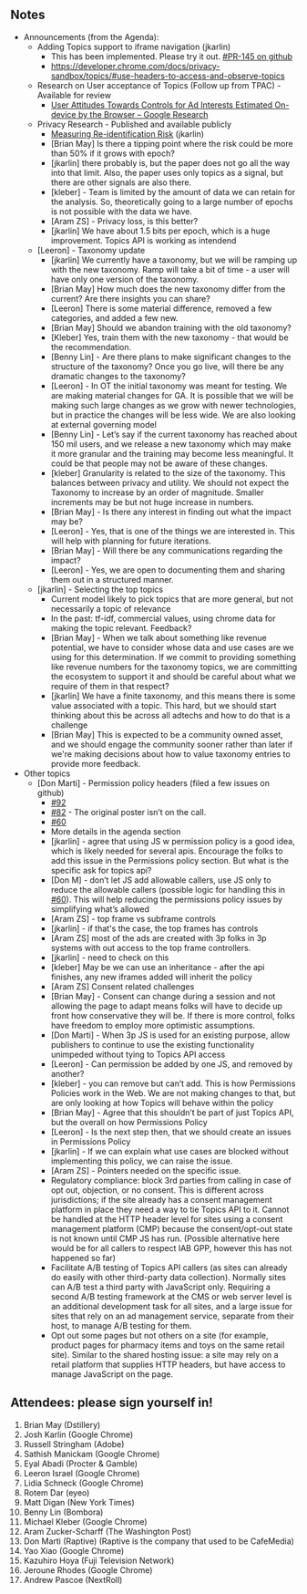 ## Notes



*   Announcements (from the Agenda): 
    *   Adding Topics support to iframe navigation (jkarlin)
        *   This has been implemented. Please try it out. [#PR-145 on github](https://github.com/patcg-individual-drafts/topics/pull/145)
        *   https://developer.chrome.com/docs/privacy-sandbox/topics/#use-headers-to-access-and-observe-topics
    *   Research on User acceptance of Topics (Follow up from TPAC) - Available for review
        *   [User Attitudes Towards Controls for Ad Interests Estimated On-device by the Browser – Google Research](https://research.google/pubs/pub52194/)
    *   Privacy Research - Published and available publicly
        *   [Measuring Re-identification Risk](https://arxiv.org/abs/2304.07210) (jkarlin)
        *   [Brian May] Is there a tipping point where the risk could be more than 50% if it grows with epoch?
        *   [jkarlin] there probably is, but the paper does not go all the way into that limit. Also, the paper uses only topics as a signal, but there are other signals are also there. 
        *   [kleber] - Team is limited by the amount of data we can retain for the analysis. So, theoretically going to a large number of epochs is not possible with the data we have.
        *   [Aram ZS] - Privacy loss, is this better?
        *   [jkarlin] We have about 1.5 bits per epoch, which is a huge improvement. Topics API is working as intendend
    *   [Leeron] - Taxonomy update
        *   [jkarlin] We currently have a taxonomy, but we will be ramping up with the new taxonomy. Ramp will take a bit of time - a user will have only one version of the taxonomy. 
        *   [Brian May] How much does the new taxonomy differ from the current? Are there insights you can share? 
        *   [Leeron] There is some material difference, removed a few categories, and added a few new. 
        *   [Brian May] Should we abandon training with the old taxonomy? 
        *   [Kleber] Yes, train them with the new taxonomy - that would be the recommendation. 
        *   [Benny Lin] - Are there plans to make significant changes to the structure of the taxonomy? Once you go live, will there be any dramatic changes to the taxonomy?
        *   [Leeron] - In OT the initial taxonomy was meant for testing. We are making material changes for GA. It is possible that we will be making such large changes as we grow with newer technologies, but in practice the changes will be less wide. We are also looking at external governing model 
        *   [Benny Lin] - Let’s say if the current taxonomy has reached about 150 mil users, and we release a new taxonomy which may make it more granular and the training may become less meaningful. It could be that people may not be aware of these changes. 
        *   [kleber] Granularity is related to the size of the taxonomy. This balances between privacy and utility. We should not expect the Taxonomy to increase by an order of magnitude. Smaller increments may be but not huge increase in numbers. 
        *   [Brian May] - Is there any interest in finding out what the impact may be? 
        *   [Leeron] - Yes, that is one of the things we are interested in. This will help with planning for future iterations. 
        *   [Brian May] - Will there be any communications regarding the impact? 
        *   [Leeron] - Yes, we are open to documenting them and sharing them out in a structured manner. 
    *   [jkarlin] - Selecting the top topics
        *   Current model likely to pick topics that are more general, but not necessarily a topic of relevance
        *   In the past: tf-idf, commercial values, using chrome data for making the topic relevant. Feedback? 
        *   [Brian May] - When we talk about something like revenue potential, we have to consider whose data and use cases are we using for this determination. If we commit to providing something like revenue numbers for the taxonomy topics, we are committing the ecosystem to support it and should be careful about what we require of them in that respect? 
        *   [jkarlin] We have a finite taxonomy, and this means there is some value associated with a topic. This hard, but we should start thinking about this be across all adtechs and how to do that is a challenge
        *   [Brian May] This is expected to be a community owned asset, and we should engage the community sooner rather than later if we're making decisions about how to value taxonomy entries to provide more feedback. 
*   Other topics
    *   [Don Marti] - Permission policy headers (filed a few issues on github)
        *   [#92](https://github.com/patcg-individual-drafts/topics/issues/92) 
        *   [#82](https://github.com/patcg-individual-drafts/topics/issues/82) - The original poster isn’t on the call. 
        *   [#60](https://github.com/patcg-individual-drafts/topics/issues/60)
        *   More details in the agenda section
        *   [jkarlin] - agree that using JS w  permission policy is a good idea, which is likely needed for several apis. Encourage the folks to add this issue in the Permissions policy section. But what is the specific ask for topics api? 
        *   [Don M] - don’t let JS add allowable callers, use JS only to reduce the allowable callers (possible logic for handling this in [#60](https://github.com/patcg-individual-drafts/topics/issues/60)). This will help reducing the permissions policy issues by simplifying what’s allowed
        *   [Aram ZS] - top frame vs subframe controls
        *   [jkarlin] - if that's the case, the top frames has controls
        *   [Aram ZS] most of the ads are created with 3p folks in 3p systems with out access to the top frame controllers. 
        *   [jkarlin] - need to check on this
        *   [kleber] May be we can use an inheritance - after the api finishes, any new iframes added will inherit the policy
        *   [Aram ZS] Consent related challenges
        *   [Brian May] - Consent can change during a session and not allowing the page to adapt means folks will have to decide up front how conservative they will be. If there is more control, folks have freedom to employ more optimistic assumptions.
        *   [Don Marti] - When 3p JS is used for an existing purpose, allow publishers to continue to use the existing functionality unimpeded without tying to Topics API access
        *   [Leeron] - Can permission be added by one JS, and removed by another? 
        *   [kleber] - you can remove but can’t add. This is how Permissions Policies work in the Web. We are not making changes to that, but are only looking at how Topics will behave within the policy
        *   [Brian May] - Agree that this shouldn’t be part of just Topics API, but the overall on how Permissions Policy
        *   [Leeron] - Is the next step then, that we should create an issues in Permissions Policy
        *   [jkarlin] - If we can explain what use cases are blocked without implementing this policy, we can raise the issue. 
        *   [Aram ZS] - Pointers needed on the specific issue. 
        *   Regulatory compliance: block 3rd parties from calling in case of opt out, objection, or no consent. This is different across jurisdictions; if the site already has a consent management platform in place they need a way to tie Topics API to it. Cannot be handled at the HTTP header level for sites using a consent management platform (CMP) because the consent/opt-out state is not known until CMP JS has run. (Possible alternative here would be for all callers to respect IAB GPP, however this has not happened so far)
        *   Facilitate A/B testing of Topics API callers (as sites can already do easily with other third-party data collection). Normally sites can A/B test a third party with JavaScript only. Requiring a second A/B testing framework at the CMS or web server level is an additional development task for all sites, and a large issue for sites that rely on an ad management service, separate from their host, to manage A/B testing for them.
        *   Opt out some pages but not others on a site (for example, product pages for pharmacy items and toys on the same retail site). Similar to the shared hosting issue: a site may rely on a retail platform that supplies HTTP headers, but have access to manage JavaScript on the page.


## Attendees: please sign yourself in!	



1. Brian May (Dstillery)
2. Josh Karlin (Google Chrome)
3. Russell Stringham (Adobe)
4. Sathish Manickam (Google Chrome)
5. Eyal Abadi (Procter & Gamble)
6. Leeron Israel (Google Chrome)
7. Lidia Schneck (Google Chrome)
8. Rotem Dar (eyeo)
9. Matt Digan (New York Times)
10. Benny Lin (Bombora)
11. Michael Kleber (Google Chrome)
12. Aram Zucker-Scharff (The Washington Post)
13. Don Marti (Raptive) (Raptive is the company that used to be CafeMedia)
14. Yao Xiao (Google Chrome)
15. Kazuhiro Hoya (Fuji Television Network)
16. Jeroune Rhodes (Google Chrome)
17. Andrew Pascoe (NextRoll)

